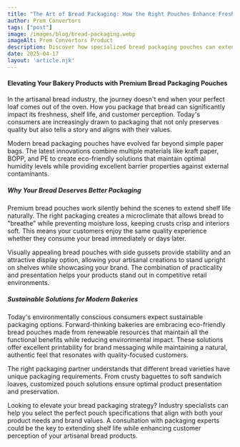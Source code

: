 ```yaml
---
title: "The Art of Bread Packaging: How the Right Pouches Enhance Freshness and Appeal"
author: Prem Convertors
tags: ["post"]
image: /images/blog/bread-packaging.webp
imageAlt: Prem Convertors Product
description: Discover how specialized bread packaging pouches can extend product freshness, enhance presentation, and appeal to eco-conscious consumers.
date: 2025-04-17
layout: 'article.njk'
---
```


#### Elevating Your Bakery Products with Premium Bread Packaging Pouches

In the artisanal bread industry, the journey doesn't end when your perfect loaf comes out of the oven. How you package that bread can significantly impact its freshness, shelf life, and customer perception. Today's consumers are increasingly drawn to packaging that not only preserves quality but also tells a story and aligns with their values.

Modern bread packaging pouches have evolved far beyond simple paper bags. The latest innovations combine multiple materials like kraft paper, BOPP, and PE to create eco-friendly solutions that maintain optimal humidity levels while providing excellent barrier properties against external contaminants.

##### Why Your Bread Deserves Better Packaging

Premium bread pouches work silently behind the scenes to extend shelf life naturally. The right packaging creates a microclimate that allows bread to "breathe" while preventing moisture loss, keeping crusts crisp and interiors soft. This means your customers enjoy the same quality experience whether they consume your bread immediately or days later.

Visually appealing bread pouches with side gussets provide stability and an attractive display option, allowing your artisanal creations to stand upright on shelves while showcasing your brand. The combination of practicality and presentation helps your products stand out in competitive retail environments.

##### Sustainable Solutions for Modern Bakeries

Today's environmentally conscious consumers expect sustainable packaging options. Forward-thinking bakeries are embracing eco-friendly bread pouches made from renewable resources that maintain all the functional benefits while reducing environmental impact. These solutions offer excellent printability for brand messaging while maintaining a natural, authentic feel that resonates with quality-focused customers.

The right packaging partner understands that different bread varieties have unique packaging requirements. From crusty baguettes to soft sandwich loaves, customized pouch solutions ensure optimal product presentation and preservation.

Looking to elevate your bread packaging strategy? Industry specialists can help you select the perfect pouch specifications that align with both your product needs and brand values. A consultation with packaging experts could be the key to extending shelf life while enhancing customer perception of your artisanal bread products.